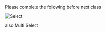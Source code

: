Please complete the following before next class

![Select](https://github.com/user-attachments/assets/ff11c153-d5a1-41cd-ae77-5be47e2d78b7)

also Multi Select
